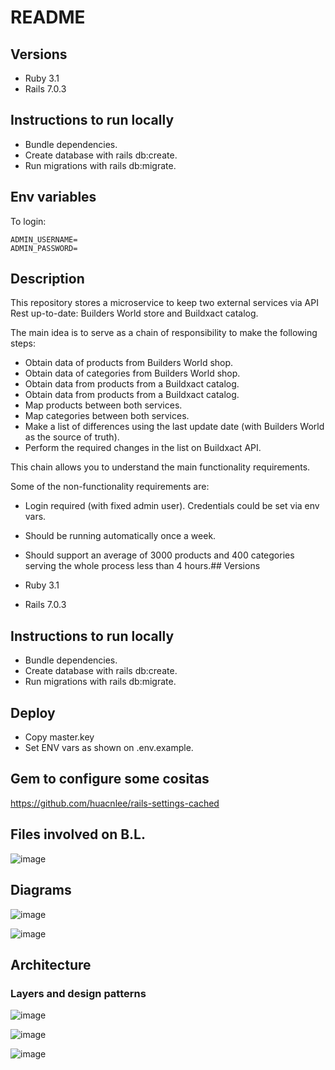 # README

## Versions

- Ruby 3.1
- Rails 7.0.3

## Instructions to run locally

- Bundle dependencies.
- Create database with rails db:create.
- Run migrations with rails db:migrate.

## Env variables

To login:

    ADMIN_USERNAME=
    ADMIN_PASSWORD=

## Description

This repository stores a microservice to keep two external services via API Rest
up-to-date: Builders World store and Buildxact catalog.

The main idea is to serve as a chain of responsibility to make the following steps:

- Obtain data of products from Builders World shop.
- Obtain data of categories from Builders World shop.
- Obtain data from products from a Buildxact catalog.
- Obtain data from products from a Buildxact catalog.
- Map products between both services.
- Map categories between both services.
- Make a list of differences using the last update date (with Builders World as
the source of truth).
- Perform the required changes in the list on Buildxact API.

This chain allows you to understand the main functionality requirements.

Some of the non-functionality requirements are:

- Login required (with fixed admin user). Credentials could be set via env vars.
- Should be running automatically once a week.
- Should support an average of 3000 products and 400 categories serving the whole
process less than 4 hours.## Versions

- Ruby 3.1
- Rails 7.0.3

## Instructions to run locally

- Bundle dependencies.
- Create database with rails db:create.
- Run migrations with rails db:migrate.

## Deploy

- Copy master.key
- Set ENV vars as shown on .env.example.

## Gem to configure some cositas

https://github.com/huacnlee/rails-settings-cached

## Files involved on B.L.

![image](https://user-images.githubusercontent.com/20209667/203053632-960592b7-a3a3-4f21-8dd5-c92e110a2852.png)

## Diagrams

![image](https://user-images.githubusercontent.com/20209667/203053961-1231ffe3-f3e0-4e1f-8083-392268f433ab.png)

![image](https://user-images.githubusercontent.com/20209667/203054076-407ec3b0-41f0-4ad5-9da2-520b83551d14.png)

## Architecture

### Layers and design patterns

![image](https://user-images.githubusercontent.com/20209667/203054406-93947e6f-e397-4e64-abc2-057abdb78a75.png)

![image](https://user-images.githubusercontent.com/20209667/203055260-687e2076-6a33-4850-8d7d-6e3d92218842.png)

![image](https://user-images.githubusercontent.com/20209667/203054076-407ec3b0-41f0-4ad5-9da2-520b83551d14.png)
